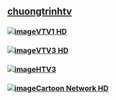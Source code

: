 ## [chuongtrinhtv](https://admin1509.github.io/chuongtrinhtv/)

### [![image](https://user-images.githubusercontent.com/75318518/144609792-02105e3d-c899-4b4b-a004-69528ac4e4f7.png)](https://admin1509.github.io/chuongtrinhtv/vtv1-hd/)[VTV1 HD](https://admin1509.github.io/chuongtrinhtv/vtv1-hd/)
### [![image](https://user-images.githubusercontent.com/75318518/144610153-0e9bee4b-0ca0-42e9-83ef-91694405cbb2.png)](https://admin1509.github.io/chuongtrinhtv/vtv3-hd/)[VTV3 HD](https://admin1509.github.io/chuongtrinhtv/vtv3-hd/)
### [![image](https://user-images.githubusercontent.com/75318518/144609322-1cb7673f-ae4c-4777-ab17-453a2ec987a3.png)](https://admin1509.github.io/chuongtrinhtv/htv3/)[HTV3](https://admin1509.github.io/chuongtrinhtv/htv3/)
### [![image](https://user-images.githubusercontent.com/75318518/144608434-bf6df766-2f3c-4734-9e29-be1bdf0a30aa.png)](https://admin1509.github.io/chuongtrinhtv/cartoon-network/)[Cartoon Network HD](https://admin1509.github.io/chuongtrinhtv/cartoon-network/)

